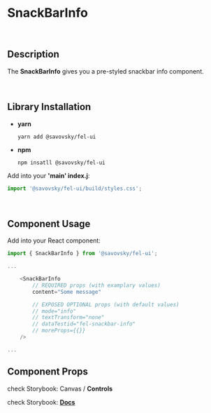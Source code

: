 # SnackBarInfo

&nbsp;

## Description

The **SnackBarInfo** gives you a pre-styled snackbar info component.

&nbsp;

## Library Installation

- **yarn**

    `yarn add @savovsky/fel-ui`

- **npm**

    `npm insatll @savovsky/fel-ui`

Add into your **'main' index.j**:

```javascript
import '@savovsky/fel-ui/build/styles.css';
```

&nbsp;

## Component Usage

Add into your React component:

```javascript
import { SnackBarInfo } from '@savovsky/fel-ui';

...

    <SnackBarInfo
        // REQUIRED props (with examplary values)
        content="Some message"

        // EXPOSED OPTIONAL props (with default values)
        // mode="info"
        // textTransform="none"
        // dataTestid="fel-snackbar-info"
        // moreProps={{}}
    />

...
```

## Component Props

check Storybook: Canvas / **Controls**

check Storybook: [**Docs**](https://www.savovsky.com/fel/?path=/docs/ui-snackbars-snackbarinfo--default)

&nbsp;

